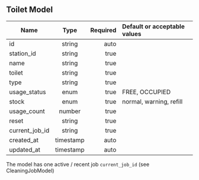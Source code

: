 ## Toilet Model
| Name            | Type          | Required | Default or acceptable values   |
| --------------- |:-------------:| --------:|:------------------------------ |
| id              | string        |     auto |                                |
| station_id      | string        |     true |                                |
| name            | string        |     true |                                |
| toilet          | string        |     true |                                |
| type            | string        |     true |                                |
| usage_status    | enum          |     true | FREE, OCCUPIED                 |
| stock           | enum          |     true | normal, warning, refill        |
| usage_count     | number        |     true |                                |
| reset           | string        |     true |                                |
| current_job_id  | string        |     true |                                |
| created_at      | timestamp     |     auto |                                |
| updated_at      | timestamp     |     auto |                                |

The model has one active / recent job `current_job_id` (see CleaningJobModel)
